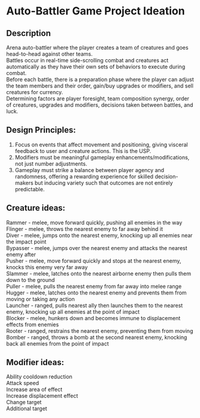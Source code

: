 # Auto-Battler Game Project Ideation

## Description
Arena auto-battler where the player creates a team of creatures and goes head-to-head against other teams.<br>
Battles occur in real-time side-scrolling combat and creatures act automatically as they have their own sets of behaviors to execute during combat.<br>
Before each battle, there is a preparation phase where the player can adjust the team members and their order, gain/buy upgrades or modifiers, and sell creatures for currency.<br>
Determining factors are player foresight, team composition synergy, order of creatures, upgrades and modifiers, decisions taken between battles, and luck.<br>

## Design Principles:
1. Focus on events that affect movement and positioning, giving visceral feedback to user and creature actions. This is the USP.<br>
2. Modifiers must be meaningful gameplay enhancements/modifications, not just number adjustments.<br>
3. Gameplay must strike a balance between player agency and randomness, offering a rewarding experience for skilled decision-makers but inducing variety such that outcomes are not entirely predictable.<br>

## Creature ideas:
Rammer - melee, move forward quickly, pushing all enemies in the way<br>
Flinger - melee, throws the nearest enemy to far away behind it<br>
Diver - melee, jumps onto the nearest enemy, knocking up all enemies near the impact point<br>
Bypasser - melee, jumps over the nearest enemy and attacks the nearest enemy after<br>
Pusher - melee, move forward quickly and stops at the nearest enemy, knocks this enemy very far away<br>
Slammer - melee, latches onto the nearest airborne enemy then pulls them down to the ground<br>
Puller - melee, pulls the nearest enemy from far away into melee range<br>
Hugger - melee, latches onto the nearest enemy and prevents them from moving or taking any action<br>
Launcher - ranged, pulls nearest ally then launches them to the nearest enemy, knocking up all enemies at the point of impact<br>
Blocker - melee, hunkers down and becomes immune to displacement effects from enemies<br>
Rooter - ranged, restrains the nearest enemy, preventing them from moving<br>
Bomber - ranged, throws a bomb at the second nearest enemy, knocking back all enemies from the point of impact<br>

## Modifier ideas:
Ability cooldown reduction<br>
Attack speed<br>
Increase area of effect<br>
Increase displacement effect<br>
Change target<br>
Additional target



